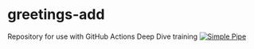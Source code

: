 # greetings-add
Repository for use with GitHub Actions Deep Dive training
[![Simple Pipe](https://github.com/jojobautistaum/greetings-add/actions/workflows/pipline.yml/badge.svg)](https://github.com/jojobautistaum/greetings-add/actions/workflows/pipline.yml)
